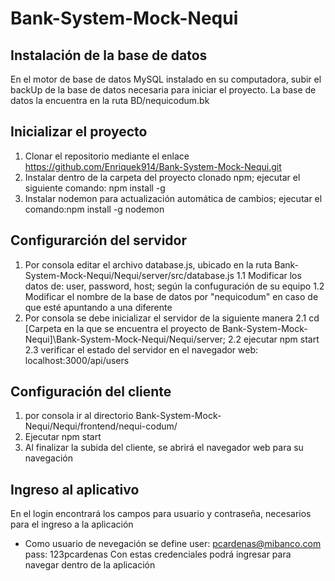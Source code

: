 # Bank-System-Mock-Nequi

## Instalación de la base de datos
En el motor de base de datos MySQL instalado en su computadora, subir el backUp de la base de datos necesaria para iniciar el proyecto. La base de datos la encuentra en la ruta BD/nequicodum.bk

## Inicializar el proyecto 
1. Clonar el repositorio mediante el enlace https://github.com/Enriquek914/Bank-System-Mock-Nequi.git
2. Instalar dentro de la carpeta del proyecto clonado npm; ejecutar el siguiente comando: npm install -g
3. Instalar nodemon para actualización automática de cambios; ejecutar el comando:npm install -g nodemon

## Configurarción del servidor
1. Por consola editar el archivo database.js, ubicado en la ruta Bank-System-Mock-Nequi/Nequi/server/src/database.js
 1.1 Modificar los datos de: user, password, host; según la confuguración de su equipo
 1.2 Modificar el nombre de la base de datos por "nequicodum" en caso de que esté apuntando a una diferente
2. Por consola se debe inicializar el servidor de la siguiente manera
 2.1 cd [Carpeta en la que se encuentra el proyecto de Bank-System-Mock-Nequi]\Bank-System-Mock-Nequi/Nequi/server;
 2.2 ejecutar npm start
 2.3 verificar el estado del servidor en el navegador web: localhost:3000/api/users

## Configuración del cliente
1. por consola ir al directorio Bank-System-Mock-Nequi/Nequi/frontend/nequi-codum/
2. Ejecutar npm start
3. Al finalizar la subida del cliente, se abrirá el navegador web para su navegación

## Ingreso al aplicativo
En el login encontrará los campos para usuario y contraseña, necesarios para el ingreso a la aplicación
- Como usuario de nevegación se define 
  user: pcardenas@mibanco.com
  pass: 123pcardenas
 Con estas credenciales podrá ingresar para navegar dentro de la aplicación
